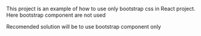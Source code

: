 This project is an example of how to use only bootstrap css in React project.
Here bootstrap component are not used

Recomended solution will be to use bootstrap component only
